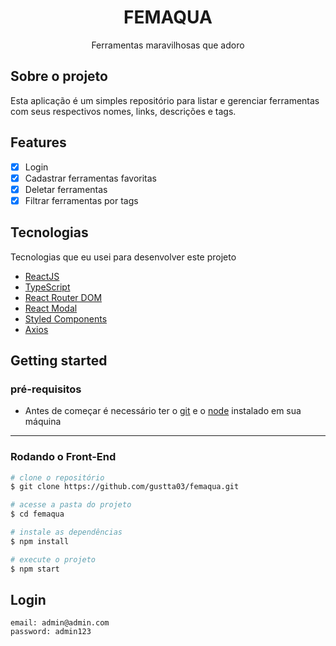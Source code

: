
<h1 align="center">
  FEMAQUA
</h1>
<p align="center">Ferramentas maravilhosas que adoro</p>

## Sobre o projeto
<p>Esta aplicação é um simples repositório para listar e gerenciar ferramentas com seus respectivos nomes, links, descrições e tags.</p>

## Features
- [x] Login
- [x] Cadastrar ferramentas favoritas
- [x] Deletar ferramentas
- [x] Filtrar ferramentas por tags

## Tecnologias

Tecnologias que eu usei para desenvolver este projeto

- [ReactJS](https://reactjs.org/)
- [TypeScript](https://www.typescriptlang.org/)
- [React Router DOM](https://reacttraining.com/react-router/)
- [React Modal](https://www.npmjs.com/package/react-modal)
- [Styled Components](https://styled-components.com/)
- [Axios](https://github.com/axios/axios)

## Getting started

### pré-requisitos

- Antes de começar é necessário ter o <a href="https://git-scm.com/">git</a> e o <a href="https://nodejs.org/en/">node</a> instalado em sua máquina

****
### Rodando o Front-End 
```bash
# clone o repositório 
$ git clone https://github.com/gustta03/femaqua.git

# acesse a pasta do projeto
$ cd femaqua

# instale as dependências
$ npm install

# execute o projeto 
$ npm start
```
## Login
```
email: admin@admin.com
password: admin123

```
